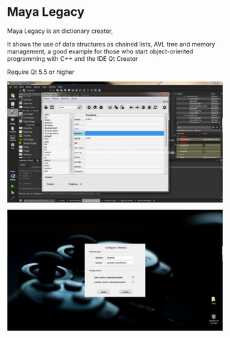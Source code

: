 # Maya Legacy

Maya Legacy is an dictionary creator, 

It shows the use of data structures as chained lists, AVL tree and memory management, a good example for those who start object-oriented programming with C++ and the IDE Qt Creator


Require Qt 5.5 or higher

![alt text](https://raw.githubusercontent.com/silexCorp/Maya-Legacy/master/screen.jpg)

![alt text](https://raw.githubusercontent.com/silexCorp/Maya-Legacy/master/screen2.jpg)
